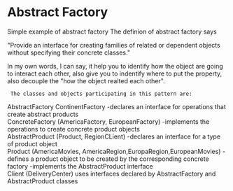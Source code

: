 # Abstract Factory
Simple example of abstract factory
 The definion of abstract factory says 
 
 "Provide an interface for creating families of related or dependent objects without specifying their concrete classes."
 
 
 In my own words, I can say, it help you to identify how the object are going to interact each other, also give you to indentify
 where to put the property, also decouple the "how the object realted each other".
 
     The classes and objects participating in this pattern are:

AbstractFactory  ContinentFactory
-declares an interface for operations that create abstract products
<br>
ConcreteFactory   (AmericaFactory, EuropeanFactory)
-implements the operations to create concrete product objects
<br>
AbstractProduct   (Product, RegionCLient)
-declares an interface for a type of product object
<br>
Product  (AmericaMovies, AmericaRegion,EuropaRegion,EuropeanMovies)
-defines a product object to be created by the corresponding concrete factory
-implements the AbstractProduct interface
<br>
Client  (DeliveryCenter)
uses interfaces declared by AbstractFactory and AbstractProduct classes

 
